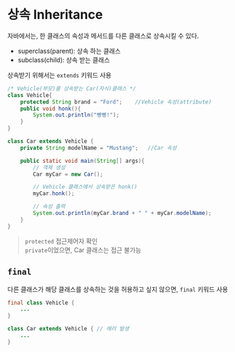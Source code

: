 # 상속 Inheritance
자바에서는, 한 클래스의 속성과 메서드를 다른 클래스로 상속시킬 수 있다.
- superclass(parent): 상속 하는 클래스
- subclass(child): 상속 받는 클래스

상속받기 위해서는 `extends` 키워드 사용
```java
/* Vehicle(부모)를 상속받는 Car(자식)클래스 */
class Vehicle{
    protected String brand = "Ford";    //Vehicle 속성(attribute)
    public void honk(){
        System.out.println("빵빵!");
    }
}

class Car extends Vehicle {
    private String modelName = "Mustang";   //Car 속성

    public static void main(String[] args){
        // 객체 생성
        Car myCar = new Car();

        // Vehicle 클래스에서 상속받은 honk()
        myCar.honk();

        // 속성 출력
        System.out.println(myCar.brand + " " + myCar.modelName);
    }
}
```
> `protected` 접근제어자 확인<br>
> `private`이었으면, Car 클래스는 접근 불가능

## `final`
다른 클래스가 해당 클래스를 상속하는 것을 허용하고 싶지 않으면, `final` 키워드 사용
```java
final class Vehicle {
    ...
}

class Car extends Vehicle { // 에러 발생
    ...
}
```